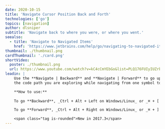 ```yaml
---
date: 2020-10-15
title: 'Navigate Cursor Position Back and Forth'
technologies: ['go']
topics: [navigation]
author: dlsniper
subtitle: 'Navigate back to where you were, or where you went.'
seealso:
  - title: 'Navigate to Navigated Items'
    href: 'https://www.jetbrains.com/help/go/navigating-to-navigated-items.html'
thumbnail: ./thumbnail.png
cardThumbnail: './card.png'
shortVideo:
  poster: ./thumbnail.png
  url: https://www.youtube.com/watch?v=kC4cCmYEbGo&list=PLQ176FUIyIUZrbrlz4AY1V8VzBJKZyVlW&index=11
leadin: |
    Use the **Navigate | Backward** and **Navigate | Forward** to go up and down
    the code path you are exploring while navigating from one symbol to another. 

    **How to use:**
  
    To go **Backward**, _Ctrl + Alt + Left on Windows/Linux_ or _⌘ + [ on macOS_.

    To go **Forward**, _Ctrl + Alt + Right on Windows/Linux_ or _⌘ + ] on macOS_.

    <span class="tag is-rounded">New in 2017.3</span>
---
```


